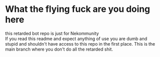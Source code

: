 # What the flying fuck are you doing here
this retarded bot repo is just for Nekommunity  
If you read this readme and expect anything of use you are dumb and stupid and shouldn't have access to this repo in the first place.
This is the main branch where you don't do all the retarded shit.
